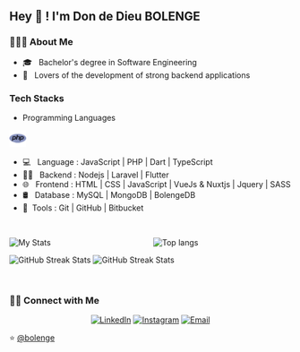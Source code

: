 
## Hey 👋 ! I'm Don de Dieu BOLENGE

### 👨🏻‍💻 About Me

- 🎓 &nbsp; Bachelor's degree in Software Engineering
- 🌱 &nbsp; Lovers of the development of strong backend applications

### Tech Stacks

* Programming Languages

<img src="/php.png" alt="php" width="30" />

- 💻 &nbsp; Language : JavaScript | PHP | Dart | TypeScript
- 👨‍💻 &nbsp; Backend  : Nodejs | Laravel | Flutter
- 🌐 &nbsp; Frontend : HTML | CSS | JavaScript | VueJs & Nuxtjs | Jquery | SASS
- 🛢 &nbsp; Database : MySQL | MongoDB | BolengeDB
- 🔧&nbsp; Tools    : Git | GitHub | Bitbucket
<br/>

<p>
  <img
    align="left"
    width="51%"
    alt="My Stats"
    src="https://github-readme-stats.vercel.app/api?username=bolenge&show_icons=true&theme=radical"
  />
  <img
    width="45%"
    alt="Top langs"
    src="https://github-readme-stats.vercel.app/api/top-langs/?username=bolenge&show_icons=true&theme=radical&layout=compact"
  />
</p>

<p>
  <img
    width="50%"
    height="200"
    alt="GitHub Streak Stats"
    src="https://github-profile-trophy.vercel.app/?username=bolenge&theme=radical&no-frame=true&column=3&row=2"
  />
  <img
    width="47%"
    height="200"
    alt="GitHub Streak Stats"
    src="https://github-readme-streak-stats.herokuapp.com/?user=bolenge&theme=radical&date_format=j%20M%5B%20Y%5D&currStreakLabel=6FDA44&fire=6FDA44&ring=6FDA44"
  />
</p>

<br>

<div width="100%">
  <h3> 🤝🏻 Connect with Me </h3>

  <p align="center">
  <a href="https://linkedin.com/in/don-de-dieu-bolenge/"><img alt="LinkedIn" src="https://img.shields.io/badge/LinkedIn-DondeDieuBolenge-blue?style=flat-square&logo=linkedin"></a>
  <a href="https://www.instagram.com/dondedieu.bolenge/"><img alt="Instagram" src="https://img.shields.io/badge/Instagram-DondeDieuBolenge-blue?style=flat-square&logo=instagram"></a>
  <a href="mailto:pacilinja2@gmail.com"><img alt="Email" src="https://img.shields.io/badge/Email-dondedieubolenge@gmail.com-blue?style=flat-square&logo=Microsoft%20outlook"></a>
  </p>
</div>

⭐️ [@bolenge](https://github.com/bolenge)
